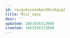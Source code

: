 ```yaml
---
id: recgu4syzeokpo30zc6qig2
title: Misc_vase
desc: ''
updated: 1681956313068
created: 1681956313068
---
```


